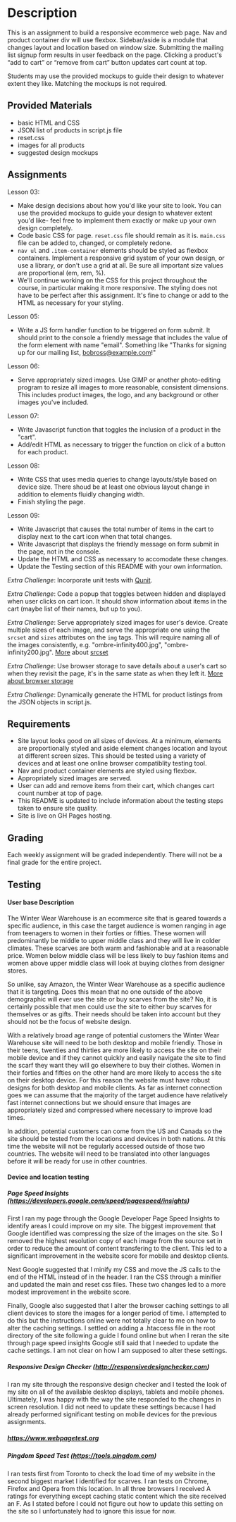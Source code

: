 # Description

This is an assignment to build a responsive ecommerce web page. Nav and product container div will use flexbox. Sidebar/aside is a module that changes layout and location based on window size. Submitting the mailing list signup form results in user feedback on the page. Clicking a product's “add to cart” or “remove from cart” button updates cart count at top.

Students may use the provided mockups to guide their design to whatever extent they like. Matching the mockups is not required.

## Provided Materials

  - basic HTML and CSS
  - JSON list of products in script.js file
  - reset.css
  - images for all products
  - suggested design mockups

## Assignments

Lesson 03:

  - Make design decisions about how you'd like your site to look. You can use the provided mockups to guide your design to whatever extent you'd like- feel free to implement them exactly or make up your own design completely.
  - Code basic CSS for page. `reset.css` file should remain as it is. `main.css` file can be added to, changed, or completely redone.
  - `nav ul` and `.item-container` elements should be styled as flexbox containers. Implement a responsive grid system of your own design, or use a library, or don't use a grid at all. Be sure all important size values are proportional (em, rem, %).
  - We'll continue working on the CSS for this project throughout the course, in particular making it more responsive. The styling does not have to be perfect after this assignment. It's fine to change or add to the HTML as necessary for your styling.

Lesson 05:

  - Write a JS form handler function to be triggered on form submit. It should print to the console a friendly message that includes the value of the form element with name "email". Something like "Thanks for signing up for our mailing list, bobross@example.com!"

Lesson 06:

  - Serve appropriately sized images. Use GIMP or another photo-editing program to resize all images to more reasonable, consistent dimensions. This includes product images, the logo, and any background or other images you've included.

Lesson 07:

  - Write Javascript function that toggles the inclusion of a product in the "cart".
  - Add/edit HTML as necessary to trigger the function on click of a button for each product.

Lesson 08:

  - Write CSS that uses media queries to change layouts/style based on device size. There shoud be at least one obvious layout change in addition to elements fluidly changing width.
  - Finish styling the page.

Lesson 09:

  - Write Javascript that causes the total number of items in the cart to display next to the cart icon when that total changes.
  - Write Javascript that displays the friendly message on form submit in the page, not in the console.
  - Update the HTML and CSS as necessary to accomodate these changes.
  - Update the Testing section of this README with your own information.

*Extra Challenge*: Incorporate unit tests with [Qunit](https://qunitjs.com/).

*Extra Challenge*: Code a popup that toggles between hidden and displayed when user clicks on cart icon. It should show information about items in the cart (maybe list of their names, but up to you).

*Extra Challenge*: Serve appropriately sized images for user's device. Create multiple sizes of each image, and serve the appropriate one using the `srcset` and `sizes` attributes on the `img` tags. This will require naming all of the images consistently, e.g. "ombre-infinity400.jpg", "ombre-infinity200.jpg". [More](https://css-tricks.com/responsive-images-youre-just-changing-resolutions-use-srcset/) about [srcset](https://developer.mozilla.org/en-US/docs/Web/HTML/Element/img)

*Extra Challenge*: Use browser storage to save details about a user's cart so when they revisit the page, it's in the same state as when they left it. [More about browser storage](https://www.w3schools.com/html/html5_webstorage.asp)

*Extra Challenge*: Dynamically generate the HTML for product listings from the JSON objects in script.js.

## Requirements

  - Site layout looks good on all sizes of devices. At a minimum, elements are proportionally styled and aside element changes location and layout at different screen sizes. This should be tested using a variety of devices and at least one online browser compatiblity testing tool.
  - Nav and product container elements are styled using flexbox.
  - Appropriately sized images are served.
  - User can add and remove items from their cart, which changes cart count number at top of page.
  - This README is updated to include information about the testing steps taken to ensure site quality.
  - Site is live on GH Pages hosting.

## Grading
Each weekly assignment will be graded independently. There will not be a final grade for the entire project.

## Testing

#### User base Description

The Winter Wear Warehouse is an ecommerce site that is geared towards a specific audience, in this case the target audience is women ranging in age from teenagers to women in their forties or fifties.  These women will predominantly be middle to upper middle class and they will live in colder climates.  These scarves are both warm and fashionable and at a reasonable price.  Women below middle class will be less likely to buy fashion items and women above upper middle class will look at buying clothes from designer stores.

So unlike, say Amazon, the Winter Wear Warehouse as a specific audience that it is targeting.  Does this mean that no one outside of the above demographic will ever use the site or buy scarves from the site? No, it is certainly possible that men could use the site to either buy scarves for themselves or as gifts.  Their needs should be taken into account but they should not be the focus of website design.

With a relatively broad age range of potential customers the Winter Wear Warehouse site will need to be both desktop and mobile friendly.  Those in their teens, twenties and thirties are more likely to access the site on their mobile device and if they cannot quickly and easily navigate the site to find the scarf they want they will go elsewhere to buy their clothes.  Women in their forties and fifties on the other hand are more likely to access the site on their desktop device.  For this reason the website must have robust designs for both desktop and mobile clients.  As far as internet connection goes we can assume that the majority of the target audience have relatively fast internet connections but we should ensure that images are appropriately sized and compressed where necessary to improve load times.

In addition, potential customers can come from the US and Canada so the site should be tested from the locations and devices in both nations.  At this time the website will not be regularly accessed outside of those two countries.  The website will need to be translated into other languages before it will be ready for use in other countries.

#### Device and location testing

##### Page Speed Insights (https://developers.google.com/speed/pagespeed/insights)

First I ran my page through the Google Developer Page Speed Insights to identify areas I could improve on my site.  The biggest improvement that Google identified was compressing the size of the images on the site.  So I removed the highest resolution copy of each image from the source set in order to reduce the amount of content transfering to the client.  This led to a significant improvement in the website score for mobile and desktop clients.

Next Google suggested that I minify my CSS and move the JS calls to the end of the HTML instead of in the header.  I ran the CSS through a minifier and updated the main and reset css files.  These two changes led to a more modest improvement in the website score.

Finally, Google also suggested that I alter the browser caching settings to all client devices to store the images for a longer period of time.  I attempted to do this but the instructions online were not totally clear to me on how to alter the caching settings.  I settled on adding a .htaccess file in the root directory of the site following a guide I found online but when I reran the site through page speed insights Google still said that I needed to update the cache settings.  I am not clear on how I am supposed to alter these settings.

##### Responsive Design Checker (http://responsivedesignchecker.com)

I ran my site through the responsive design checker and I tested the look of my site on all of the available desktop displays, tablets and mobile phones.  Ultimately, I was happy with the way the site responded to the changes in screen resolution.  I did not need to update these settings because I had already performed significant testing on mobile devices for the previous assignments.

##### https://www.webpagetest.org


##### Pingdom Speed Test (https://tools.pingdom.com)

I ran tests first from Toronto to check the load time of my website in the second biggest market I identified for scarves.  I ran tests on Chrome, Firefox and Opera from this location.  In all three browsers I received A ratings for everything except caching static content which the site received an F.  As I stated before I could not figure out how to update this setting on the site so I unfortunately had to ignore this issue for now.
